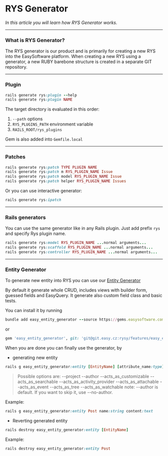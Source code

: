 # RYS Generator

*In this article you will learn how RYS Generator works.*

---

### What is RYS Generator?

The RYS generator is our product and is primarily for creating a new RYS into the EasySoftware platform. When creating a new RYS using a generator, a new RUBY barebone structure is created in a separate GIT repository.

---

### Plugin

```ruby
rails generate rys:plugin --help
rails generate rys:plugin NAME
```

The target directory is evaluated in this order: 
1.  `--path` options
2.  `RYS_PLUGINS_PATH` environment variable
3.  `RAILS_ROOT/rys_plugins`

Gem is also added into `Gemfile.local`

---

### Patches
```ruby
rails generate rys:patch TYPE PLUGIN NAME
rails generate rys:patch m RYS_PLUGIN_NAME Issue
rails generate rys:patch model RYS_PLUGIN_NAME Issue
rails generate rys:patch helper RYS_PLUGIN_NAME Issues
```

Or you can use interactive generator:
```ruby
rails generate rys:ipatch
```
---

### Rails generators

You can use the same generator like in any Rails plugin. Just add prefix `rys` and specify Rys plugin name.

```ruby
rails generate rys:model RYS_PLUGIN_NAME ...normal arguments...
rails generate rys:scaffold RYS_PLUGIN_NAME ...normal arguments...
rails generate rys:controller RYS_PLUGIN_NAME ...normal arguments...
```

---

### Entity Generator

To generate new entity into RYS you can use our [Entity Generator](https://git.easy.cz/rysy/features/easy_entity_generator)

By default it generate whole CRUD, includes views with builder form, guessed fields and EasyQuery.
It generate also custom field class and basic tests.

You can install it by running
```ruby
bundle add easy_entity_generator --source https://gems.easysoftware.com
```

or 
```ruby
gem 'easy_entity_generator', git: 'git@git.easy.cz:rysy/features/easy_entity_generator.git', branch: 'master'
```

When you are done you can finally use the generator, by
- generating new entity

```ruby
rails g easy_entity_generator:entity [EntityName] [attribute_name:type]
```
<!-- theme: info -->
> Possible options are:
> --project 
> --author 
> --acts_as_customizable 
> --acts_as_searchable 
> --acts_as_activity_provider 
> --acts_as_attachable 
> --acts_as_event 
> --acts_as_tree 
> --acts_as_watchable 
> note: --author is default. If you want to skip it, use --no-author.

Example:
```ruby
rails g easy_entity_generator:entity Post name:string content:text
```

- Reverting generated entity

```ruby
rails destroy easy_entity_generator:entity [EntityName]
```

Example:

```ruby
rails destroy easy_entity_generator:entity Post
```
